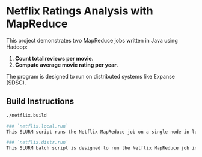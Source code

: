 # Netflix Ratings Analysis with MapReduce

This project demonstrates two MapReduce jobs written in Java using Hadoop:
1. **Count total reviews per movie.**
2. **Compute average movie rating per year.**

The program is designed to run on distributed systems like Expanse (SDSC).

## Build Instructions
```bash
./netflix.build

### `netflix.local.run`
This SLURM script runs the Netflix MapReduce job on a single node in local mode (non-distributed) for testing purposes. Paths and module versions should be updated according to the cluster environment.

### `netflix.distr.run` 
This SLURM batch script is designed to run the Netflix MapReduce job in distributed mode across multiple nodes using MyHadoop on an HPC environment. Paths (`HADOOP_HOME`, `MYHADOOP_HOME`, etc.) should be configured based on system configuration.
